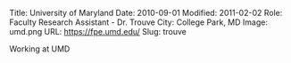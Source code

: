 Title: University of Maryland
Date: 2010-09-01
Modified: 2011-02-02
Role: Faculty Research Assistant - Dr. Trouve
City: College Park, MD
Image: umd.png
URL: https://fpe.umd.edu/
Slug: trouve

Working at UMD